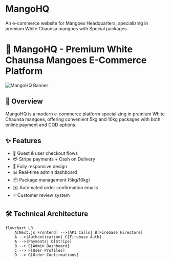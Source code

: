 # MangoHQ
An e-commerce website for Mangoes Headquarters, specializing in premium White Chaunsa mangoes with Special packages.
# 🥭 MangoHQ - Premium White Chaunsa Mangoes E-Commerce Platform

![MangoHQ Banner](https://images.unsplash.com/photo-1603569283847-aa295f0d016a?ixlib=rb-4.0.3&ixid=M3wxMjA3fDB8MHxwaG90by1wYWdlfHx8fGVufDB8fHx8fA%3D%3D&auto=format&fit=crop&w=1400&q=80)

## 🌟 Overview
MangoHQ is a modern e-commerce platform specializing in premium White Chaunsa mangoes, offering convenient 5kg and 10kg packages with both online payment and COD options.

## ✨ Features
- 🛒 Guest & user checkout flows
- 💳 Stripe payments + Cash on Delivery
- 📱 Fully responsive design
- 📊 Real-time admin dashboard
- 📦 Package management (5kg/10kg)
- ✉️ Automated order confirmation emails
- ⭐ Customer review system

## 🛠️ Technical Architecture

```mermaid
flowchart LR
    A[Next.js Frontend] -->|API Calls| B[Firebase Firestore]
    A -->|Authentication| C[Firebase Auth]
    A -->|Payments| D[Stripe]
    B --> E[Admin Dashboard]
    C --> F[User Profiles]
    D --> G[Order Confirmations]